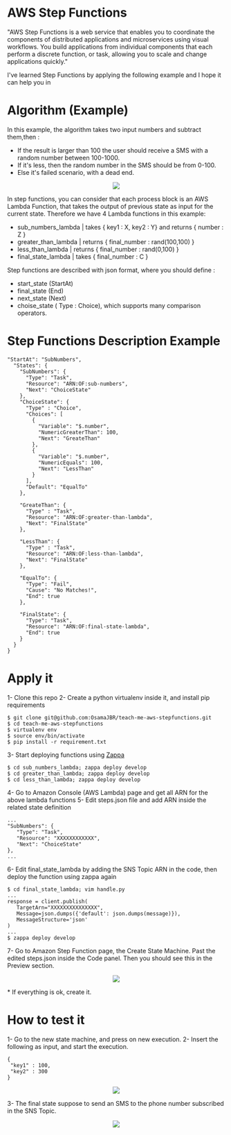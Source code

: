 # AWS Step Functions
"AWS Step Functions is a web service that enables you to coordinate the components of distributed applications and microservices using visual workflows. You build applications from individual components that each perform a discrete function, or task, allowing you to scale and change applications quickly."
 
I've learned Step Functions by applying the following example and I hope it can help you in 
 
# Algorithm (Example)
In this example, the algorithm takes two input numbers and subtract them,then : 
- If the result is larger than 100 the user should receive a SMS with a random number between 100-1000. 
- If it's less, then the random number in the SMS should be from 0-100.
- Else it's failed scenario, with a dead end.
 
<p align="center">
 <img src="images/algorithm.png"/>
</p>
 
In step functions, you can consider that each process block is an AWS Lambda Function, that takes the output of previous state as input for the current state. Therefore we have 4 Lambda functions in this example: 
- sub_numbers_lambda | takes { key1 : X, key2 : Y} and returns { number : Z }
- greater_than_lambda | returns { final_number : rand(100,100) }
- less_than_lambda | returns { final_number : rand(0,100) }
- final_state_lambda | takes { final_number : C } 
 
Step functions are described with json format, where you should define :
- start_state (StartAt)
- final_state (End)
- next_state (Next)
- choise_state ( Type : Choice), which supports many comparison operators. 
 
# Step Functions Description Example
```
"StartAt": "SubNumbers",
  "States": {
    "SubNumbers": {
      "Type": "Task",
      "Resource": "ARN:OF:sub-numbers",
      "Next": "ChoiceState"
    },
    "ChoiceState": {
      "Type" : "Choice",
      "Choices": [
        {
          "Variable": "$.number",
          "NumericGreaterThan": 100,
          "Next": "GreateThan"
        },
        {
          "Variable": "$.number",
          "NumericEquals": 100,
          "Next": "LessThan"
        }
      ],
      "Default": "EqualTo"
    },
 
    "GreateThan": {
      "Type" : "Task",
      "Resource": "ARN:OF:greater-than-lambda",
      "Next": "FinalState"
    },
 
    "LessThan": {
      "Type" : "Task",
      "Resource": "ARN:OF:less-than-lambda",
      "Next": "FinalState"
    },
 
    "EqualTo": {
      "Type": "Fail",
      "Cause": "No Matches!",
      "End": true
    },
 
    "FinalState": {
      "Type": "Task",
      "Resource": "ARN:OF:final-state-lambda",
      "End": true
    }
  }
}
```
 
# Apply it
1- Clone this repo
2- Create a python virtualenv inside it, and install pip requirements
```
$ git clone git@github.com:OsamaJBR/teach-me-aws-stepfunctions.git
$ cd teach-me-aws-stepfunctions
$ virtualenv env
$ source env/bin/activate
$ pip install -r requirement.txt
```
3- Start deploying functions using [Zappa](https://github.com/Miserlou/Zappa)
```
$ cd sub_numbers_lambda; zappa deploy develop
$ cd greater_than_lambda; zappa deploy develop
$ cd less_than_lambda; zappa deploy develop
```
4- Go to Amazon Console (AWS Lambda) page and get all ARN for the above lambda functions
5- Edit steps.json file and add ARN inside the related state definition
```
...
"SubNumbers": {
   "Type": "Task",
   "Resource": "XXXXXXXXXXXX",
   "Next": "ChoiceState"
},
...
```
6- Edit final_state_lambda by adding the SNS Topic ARN in the code, then deploy the function using zappa again
```
$ cd final_state_lambda; vim handle.py
...
response = client.publish(
   TargetArn="XXXXXXXXXXXXXXX",
   Message=json.dumps({'default': json.dumps(message)}),
   MessageStructure='json'
)
...
$ zappa deploy develop
```
7- Go to Amazon Step Function page, the Create State Machine. Past the edited steps.json inside the Code panel. Then you should see this in the Preview section.
<p align="center">
 <img src="images/statemachine.png"/>
</p>
* If everything is ok, create it.
 
# How to test it
1- Go to the new state machine, and press on new execution.
2- Insert the following as input, and start the execution.
```
{
 "key1" : 100,
 "key2" : 300
}
```
<p align="center">
 <img src="images/example.png"/>
</p>
3- The final state suppose to send an SMS to the phone number subscribed in the SNS Topic.
<p align="center">
 <img src="images/sms-rec.png"/>
</p>
 
 
 
